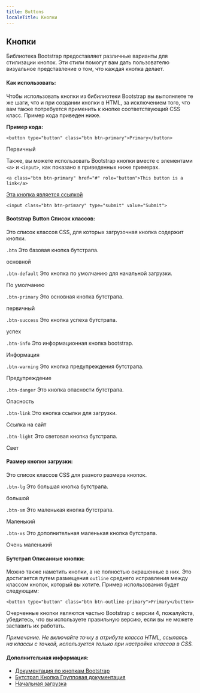```yaml
---
title: Buttons
localeTitle: Кнопки
---
```

## Кнопки

Библиотека Bootstrap предоставляет различные варианты для стилизации кнопок. Эти стили помогут вам дать пользователю визуальное представление о том, что каждая кнопка делает.

#### Как использовать:

Чтобы использовать кнопки из бибилиотеки Bootstrap вы выполняете те же шаги, что и при создании кнопки в HTML, за исключением того, что  вам также потребуется применить к кнопке соответствующий CSS класс. Пример кода приведен ниже.

**Пример кода:**

`<button type="button" class="btn btn-primary">Primary</button>`

Первичный

Также, вы можете использовать Bootstrap кнопки вместе с элементами `<a>` и `<input>`, как показано в приведенных ниже примерах.

`<a class="btn btn-primary" href="#" role="button">This button is a link</a>`

[Эта кнопка является ссылкой](#)

`<input class="btn btn-primary" type="submit" value="Submit">`

#### Bootstrap Button Список классов:

Это список классов CSS, для которых загрузочная кнопка содержит кнопки.

`.btn` Это базовая кнопка бутстрапа.

основной

`.btn-default` Это кнопка по умолчанию для начальной загрузки.

По умолчанию

`.btn-primary` Это основная кнопка бутстрапа.

первичный

`.btn-success` Это кнопка успеха бутстрапа.

успех

`.btn-info` Это информационная кнопка bootstrap.

Информация

`.btn-warning` Это кнопка предупреждения бутстрапа.

Предупреждение

`.btn-danger` Это кнопка опасности бутстрапа.

Опасность

`.btn-link` Это кнопка ссылки для загрузки.

Ссылка на сайт

`.btn-light` Это световая кнопка бутстрапа.

Свет

#### Размер кнопки загрузки:

Это список классов CSS для разного размера кнопок.

`.btn-lg` Это большая кнопка бутстрапа.

большой

`.btn-sm` Это маленькая кнопка бутстрапа.

Маленький

`.btn-xs` Это дополнительная маленькая кнопка бутстрапа.

Очень маленький

#### Бутстрап Описанные кнопки:

Можно также наметить кнопки, а не полностью окрашенные в них. Это достигается путем размещения `outline` среднего исправления между классом кнопок, который вы хотите. Пример использования будет следующим:

`<button type="button" class="btn btn-outline-primary">Primary</button>`

Очерченные кнопки являются частью Bootstrap с версии 4, пожалуйста, убедитесь, что вы используете правильную версию, если вы не можете заставить их работать.

_Примечание. Не включайте точку в атрибуте класса HTML, ссылаясь на классы с точкой, используется только при настройке классов в CSS._

#### Дополнительная информация:

*   [Документация по кнопкам Bootstrap](https://getbootstrap.com/docs/4.0/components/buttons/)
*   [Бутстрап Кнопка Групповая документация](http://getbootstrap.com/docs/4.0/components/button-group/)
*   [Начальная загрузка](/articles/bootstrap/bootstrap-get-started)
